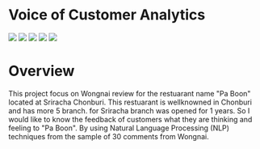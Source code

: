 # Voice of Customer Analytics
[![](https://img.shields.io/badge/-Topic--Modeling-orange)](#) [![](https://img.shields.io/badge/-NLP-orange)](#) [![](https://img.shields.io/badge/-Python-green)](#) [![](https://img.shields.io/badge/-Google--Colab-green)](#) [![](https://img.shields.io/badge/-student-blue)](#)

# Overview
This project focus on Wongnai review for the restuarant name "Pa Boon" located at Sriracha Chonburi. This restuarant is wellknowned in Chonburi and has more 5 branch.
for Sriracha branch was opened for 1 years. So I would like to know the feedback of customers what they are thinking and feeling to "Pa Boon". By using Natural Language Processing (NLP) techniques from the sample of 30 comments from Wongnai.


